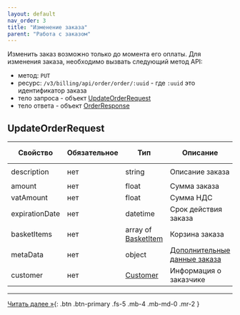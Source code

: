 ```yaml
---
layout: default
nav_order: 3
title: "Изменение заказа"
parent: "Работа с заказом"
---
```


Изменить заказ возможно только до момента его оплаты.
Для изменения заказа, необходимо вызвать следующий метод API:

- метод: `PUT`
- ресурс: `/v3/billing/api/order/order/:uuid` - где `:uuid` это идентификатор заказа 
- тело запроса - объект [UpdateOrderRequest](#updateorderrequest)
- тело ответа - объект [OrderResponse](/docs/order/create/#orderresponse)


## UpdateOrderRequest

| Свойство        | Обязательное | Тип                                 | Описание                                              | Пример значения
| --------------- | -------------|------------------------------------ | ----------------------------------------------------- | ----------------
| description     | нет          | string                              | Описание заказа                                       | `Оплата номера в отеле`
| amount          | нет          | float                               | Сумма заказа                                          | `19658.45`
| vatAmount       | нет          | float                               | Сумма НДС                                             | `156.56`
| expirationDate  | нет          | datetime                            | Срок действия заказа                                  | `2020-12-22T00:00:00+00:00`
| basketItems     | нет          | array of [BasketItem](/docs/order/create/#basketitem)  | Корзина заказа                     |
| metaData        | нет          | object                              | [Дополнительные данные заказа](/docs/order/metadata/) |
| customer        | нет          | [Customer](/docs/order/create/#customer)               | Информация о заказчике             |

---

[Читать далее &raquo;](/docs/order/delete){: .btn .btn-primary .fs-5 .mb-4 .mb-md-0 .mr-2 }
